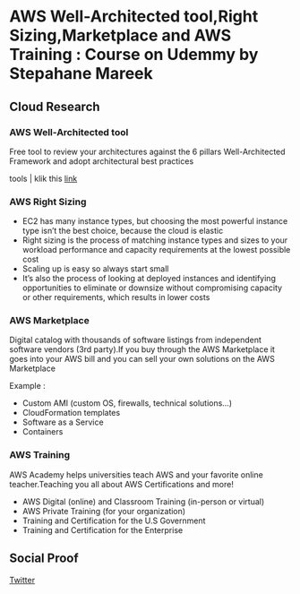 
# AWS Well-Architected tool,Right Sizing,Marketplace and AWS Training : Course on Udemmy by Stepahane Mareek

## Cloud Research
### AWS Well-Architected tool 
Free tool to review your architectures against the 6 pillars Well-Architected Framework and adopt architectural best practices

tools | klik this [link](https://console.aws.amazon.com/wellarchitected)

### AWS Right Sizing
- EC2 has many instance types, but choosing the most powerful instance type isn’t the best choice, because the cloud is elastic
- Right sizing is the process of matching instance types and sizes to your workload performance and capacity requirements at the lowest possible cost
- Scaling up is easy so always start small
- It’s also the process of looking at deployed instances and identifying opportunities to eliminate or downsize without compromising capacity or other requirements, which results in lower costs

### AWS Marketplace
Digital catalog with thousands of software listings from independent software vendors (3rd party).If you buy through the AWS Marketplace it goes into your AWS bill and you can sell your own solutions on the AWS Marketplace

Example :
- Custom AMI (custom OS, firewalls, technical solutions…)
- CloudFormation templates
- Software as a Service
- Containers

### AWS Training
AWS Academy helps universities teach AWS and your favorite online teacher.Teaching you all about AWS Certifications and more!

- AWS Digital (online) and Classroom Training (in-person or virtual)
- AWS Private Training (for your organization)
- Training and Certification for the U.S Government
- Training and Certification for the Enterprise


## Social Proof

[Twitter](https://twitter.com/tiaradwim1306/status/1631454025941155841)
